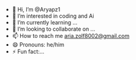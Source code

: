 - 👋 Hi, I’m @Aryapz1
- 👀 I’m interested in coding and Ai
- 🌱 I’m currently learning ...
- 💞️ I’m looking to collaborate on ...
- 📫 How to reach me aria.zolf8002@gmail.com
- 😄 Pronouns: he/him
- ⚡ Fun fact:...

<!---
Aryapz1/Aryapz1 is a ✨ special ✨ repository because its `README.md` (this file) appears on your GitHub profile.
You can click the Preview link to take a look at your changes.
--->
